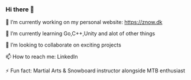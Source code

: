 ### Hi there 👋

🔭 I’m currently working on my personal website: https://znow.dk

🌱 I’m currently learning Go,C++,Unity and alot of other things

👯 I’m looking to collaborate on exciting projects
<!--- 🤔 I’m looking for help with ...-->
<!--- 💬 Ask me about ...-->

📫 How to reach me: LinkedIn

⚡ Fun fact: Martial Arts & Snowboard instructor alongside MTB enthusiast


<!--
**Znow/znow** is a ✨ _special_ ✨ repository because its `README.md` (this file) appears on your GitHub profile.

Here are some ideas to get you started:

- 🔭 I’m currently working on ...
- 🌱 I’m currently learning ...
- 👯 I’m looking to collaborate on ...
- 🤔 I’m looking for help with ...
- 💬 Ask me about ...
- 📫 How to reach me: ...
- 😄 Pronouns: ...
- ⚡ Fun fact: ...
-->
